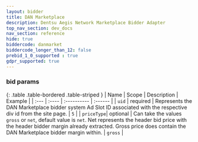 ```yaml
---
layout: bidder
title: DAN Marketplace
description: Dentsu Aegis Network Marketplace Bidder Adapter
top_nav_section: dev_docs
nav_section: reference
hide: true
biddercode: danmarket
biddercode_longer_than_12: false
prebid_1_0_supported : true
gdpr_supported: true
---
```



### bid params

{: .table .table-bordered .table-striped }
| Name       | Scope    | Description                                                                                                                                                                                                  | Example |
| :---       | :----    | :----------                                                                                                                                                                                                  | :------ |
| `uid`      | required | Represents the DAN Marketplace bidder system Ad Slot ID associated with the respective div id from the site page.                                                                                            | `5`     |
| `priceType`| optional | Can take the values `gross` or `net`, default value is `net`. Net represents the header bid price with the header bidder margin already extracted. Gross price does contain the DAN Marketplace bidder margin within. | `gross` |
